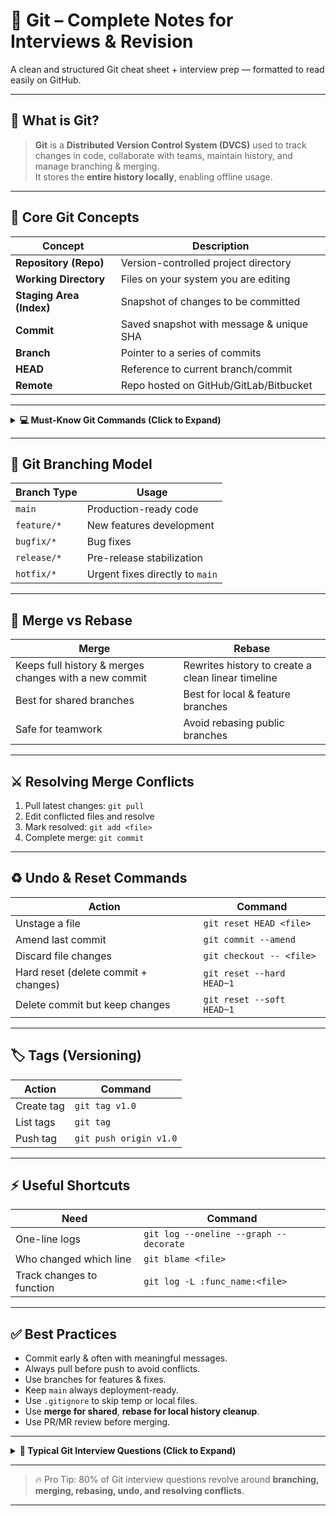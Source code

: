 # 🧠 Git – Complete Notes for Interviews & Revision

A clean and structured Git cheat sheet + interview prep — formatted to read easily on GitHub.

---

## 📍 What is Git?

> **Git** is a **Distributed Version Control System (DVCS)** used to track changes in code, collaborate with teams, maintain history, and manage branching & merging.  
It stores the **entire history locally**, enabling offline usage.

---

## 🧩 Core Git Concepts

| Concept | Description |
|---------|--------------|
| **Repository (Repo)** | Version-controlled project directory |
| **Working Directory** | Files on your system you are editing |
| **Staging Area (Index)** | Snapshot of changes to be committed |
| **Commit** | Saved snapshot with message & unique SHA |
| **Branch** | Pointer to a series of commits |
| **HEAD** | Reference to current branch/commit |
| **Remote** | Repo hosted on GitHub/GitLab/Bitbucket |

---

<details>
<summary><strong>💻 Must-Know Git Commands (Click to Expand)</strong></summary>

| Command Purpose | Command |
|-----------------|----------|
| Init repo | `git init` |
| Clone repo | `git clone <url>` |
| Check status | `git status` |
| Add changes | `git add <file>` / `git add .` |
| Commit changes | `git commit -m "Message"` |
| View history | `git log --oneline --graph --all` |
| See diff | `git diff` |
| Create branch | `git branch new-branch` |
| Switch branch | `git checkout new-branch` / `git switch new-branch` |
| Create + switch branch | `git checkout -b new-branch` |
| Merge | `git checkout main` → `git merge new-branch` |
| Delete branch | `git branch -d new-branch` |
| Add remote | `git remote add origin <url>` |
| Push branch | `git push origin main` |
| Pull updates | `git pull` |
| Fetch | `git fetch` |
| Stash changes | `git stash` / `git stash pop` |

</details>

---

## 🌿 Git Branching Model

| Branch Type | Usage |
|-------------|--------|
| `main` | Production-ready code |
| `feature/*` | New features development |
| `bugfix/*` | Bug fixes |
| `release/*` | Pre-release stabilization |
| `hotfix/*` | Urgent fixes directly to `main` |

---

## 🔀 Merge vs Rebase

| Merge | Rebase |
|--------|--------|
| Keeps full history & merges changes with a new commit | Rewrites history to create a clean linear timeline |
| Best for shared branches | Best for local & feature branches |
| Safe for teamwork | Avoid rebasing public branches |

---

## ⚔️ Resolving Merge Conflicts

1. Pull latest changes: `git pull`
2. Edit conflicted files and resolve
3. Mark resolved: `git add <file>`
4. Complete merge: `git commit`

---

## ♻️ Undo & Reset Commands

| Action | Command |
|--------|-----------|
| Unstage a file | `git reset HEAD <file>` |
| Amend last commit | `git commit --amend` |
| Discard file changes | `git checkout -- <file>` |
| Hard reset (delete commit + changes) | `git reset --hard HEAD~1` |
| Delete commit but keep changes | `git reset --soft HEAD~1` |

---

## 🏷️ Tags (Versioning)

| Action | Command |
|--------|-----------|
| Create tag | `git tag v1.0` |
| List tags | `git tag` |
| Push tag | `git push origin v1.0` |

---

## ⚡ Useful Shortcuts

| Need | Command |
|------|-----------|
| One-line logs | `git log --oneline --graph --decorate` |
| Who changed which line | `git blame <file>` |
| Track changes to function | `git log -L :func_name:<file>` |

---

## ✅ Best Practices

- Commit early & often with meaningful messages.
- Always pull before push to avoid conflicts.
- Use branches for features & fixes.
- Keep `main` always deployment-ready.
- Use `.gitignore` to skip temp or local files.
- Use **merge for shared**, **rebase for local history cleanup**.
- Use PR/MR review before merging.

---

<details>
<summary><strong>📘 Typical Git Interview Questions (Click to Expand)</strong></summary>

1. Explain Git architecture.  
2. Difference between Git and SVN?  
3. Explain `clone` vs `fetch` vs `pull`.  
4. Explain merge vs rebase.  
5. What is `stash` and when do we use it?  
6. How do you resolve merge conflicts?  
7. How to undo the last commit?  
8. What is HEAD in Git?  
9. How to revert a pushed commit?  
10. Why do we use `.gitignore`?  

</details>

---

> 🔥 Pro Tip: 80% of Git interview questions revolve around **branching, merging, rebasing, undo, and resolving conflicts**.

---


